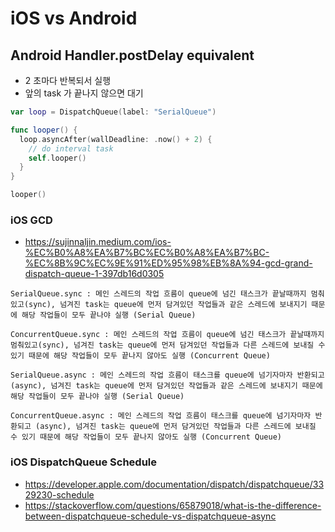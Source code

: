 # iOS vs Android
## Android Handler.postDelay equivalent
- 2 초마다 반복되서 실행
- 앞의 task 가 끝나지 않으면 대기

```swift
var loop = DispatchQueue(label: "SerialQueue")

func looper() {
  loop.asyncAfter(wallDeadline: .now() + 2) {
    // do interval task
    self.looper()
  }
}

looper()
```

### iOS GCD
- https://sujinnaljin.medium.com/ios-%EC%B0%A8%EA%B7%BC%EC%B0%A8%EA%B7%BC-%EC%8B%9C%EC%9E%91%ED%95%98%EB%8A%94-gcd-grand-dispatch-queue-1-397db16d0305

```
SerialQueue.sync : 메인 스레드의 작업 흐름이 queue에 넘긴 태스크가 끝날때까지 멈춰있고(sync), 넘겨진 task는 queue에 먼저 담겨있던 작업들과 같은 스레드에 보내지기 때문에 해당 작업들이 모두 끝나야 실행 (Serial Queue)

ConcurrentQueue.sync : 메인 스레드의 작업 흐름이 queue에 넘긴 태스크가 끝날때까지 멈춰있고(sync), 넘겨진 task는 queue에 먼저 담겨있던 작업들과 다른 스레드에 보내질 수 있기 때문에 해당 작업들이 모두 끝나지 않아도 실행 (Concurrent Queue)

SerialQueue.async : 메인 스레드의 작업 흐름이 태스크를 queue에 넘기자마자 반환되고 (async), 넘겨진 task는 queue에 먼저 담겨있던 작업들과 같은 스레드에 보내지기 때문에 해당 작업들이 모두 끝나야 실행 (Serial Queue)

ConcurrentQueue.async : 메인 스레드의 작업 흐름이 태스크를 queue에 넘기자마자 반환되고 (async), 넘겨진 task는 queue에 먼저 담겨있던 작업들과 다른 스레드에 보내질 수 있기 때문에 해당 작업들이 모두 끝나지 않아도 실행 (Concurrent Queue)
```

### iOS DispatchQueue Schedule
- https://developer.apple.com/documentation/dispatch/dispatchqueue/3329230-schedule
- https://stackoverflow.com/questions/65879018/what-is-the-difference-between-dispatchqueue-schedule-vs-dispatchqueue-async
